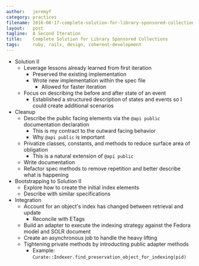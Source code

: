 ```yaml
---
author:   jeremyf
category: practices
filename: 2016-06-17-complete-solution-for-library-sponsored-collections.md
layout:   post
tagline:  A Second Iteration
title:    Complete Solution for Library Sponsored Collections
tags:     ruby, rails, design, coherent-development
---
```


* Solution II
  * Leverage lessons already learned from first iteration
    * Preserved the existing implementation
    * Wrote new implementation within the spec file
      * Allowed for faster iteration
  * Focus on describing the before and after state of an event
    * Established a structured description of states and events so I could create additional scenarios
* Cleanup
  * Describe the public facing elements via the `@api public` documentation declaration
    * This is my contract to the outward facing behavior
    * Why `@api public` is important
  * Privatize classes, constants, and methods to reduce surface area of obligation
    * This is a natural extension of `@api public`
  * Write documentation
  * Refactor spec methods to remove repetition and better describe what is happening
* Bootstrapping to Solution II
  * Explore how to create the initial index elements
  * Describe with similar specifications
* Integration
  * Account for an object's index has changed between retrieval and update
    * Reconcile with ETags
  * Build an adapter to execute the indexing strategy against the Fedora model and SOLR document
  * Create an asynchronous job to handle the heavy lifting
  * Tightening private methods by introducting public adapter methods
    * Example: `Curate::Indexer.find_preservation_object_for_indexing(pid)`
